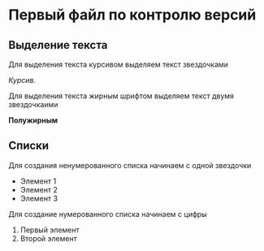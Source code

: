 # Первый файл по контролю версий


## Выделение текста
 Для выделения текста курсивом выделяем текст звездочками 
 
 *Курсив.*

Для выделения текста жирным шрифтом выделяем текст двумя звездочкаими 

**Полужирным**

## Списки
Для создания ненумерованного списка начинаем с одной звездочки
* Элемент 1
* Элемент 2
* Элемент 3

Для создание нумерованного списка начинаем с цифры
1. Первый элемент 
2. Второй элемент 



